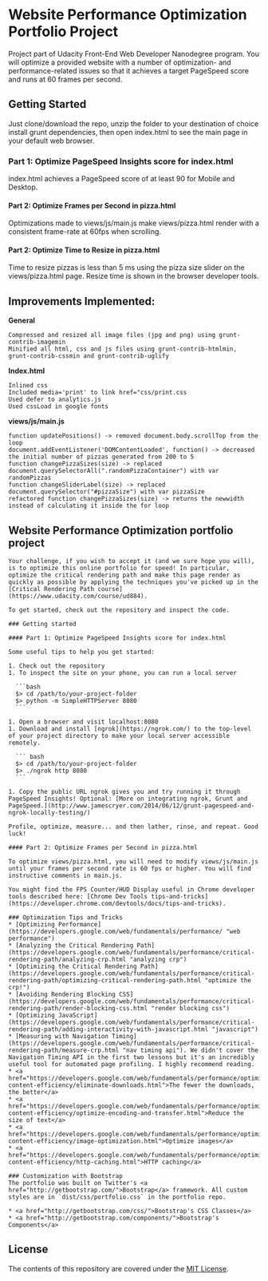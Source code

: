 # Website Performance Optimization Portfolio Project
Project part of Udacity Front-End Web Developer Nanodegree program.
You will optimize a provided website with a number of optimization- and performance-related issues so that it achieves a target PageSpeed score and runs at 60 frames per second.

## Getting Started
Just clone/download the repo, unzip the folder to your destination of choice install grunt dependencies, then open index.html to see the main page in your default web browser.

### Part 1: Optimize PageSpeed Insights score for index.html
index.html achieves a PageSpeed score of at least 90 for Mobile and Desktop.
#### Part 2: Optimize Frames per Second in pizza.html
Optimizations made to views/js/main.js make views/pizza.html render with a consistent frame-rate at 60fps when scrolling.
#### Part 2: Optimize Time to Resize in pizza.html
Time to resize pizzas is less than 5 ms using the pizza size slider on the views/pizza.html page. Resize time is shown in the browser developer tools.

## Improvements Implemented:

**General**

    Compressed and resized all image files (jpg and png) using grunt-contrib-imagemin
    Minified all html, css and js files using grunt-contrib-htmlmin, grunt-contrib-cssmin and grunt-contrib-uglify

**Index.html**

    Inlined css
    Included media='print' to link href="css/print.css
    Used defer to analytics.js
    Used cssLoad in google fonts

**views/js/main.js**

    function updatePositions() -> removed document.body.scrollTop from the loop
    document.addEventListener('DOMContentLoaded', function() -> decreased the initial number of pizzas generated from 200 to 5
    function changePizzaSizes(size) -> replaced document.querySelectorAll(".randomPizzaContainer") with var randomPizzas
    function changeSliderLabel(size) -> replaced document.querySelector("#pizzaSize") with var pizzaSize
    refactored function changePizzaSizes(size) -> returns the newwidth instead of calculating it inside the for loop

## Website Performance Optimization portfolio project

    Your challenge, if you wish to accept it (and we sure hope you will), is to optimize this online portfolio for speed! In particular, optimize the critical rendering path and make this page render as quickly as possible by applying the techniques you've picked up in the [Critical Rendering Path course](https://www.udacity.com/course/ud884).

    To get started, check out the repository and inspect the code.

    ### Getting started

    #### Part 1: Optimize PageSpeed Insights score for index.html

    Some useful tips to help you get started:

    1. Check out the repository
    1. To inspect the site on your phone, you can run a local server

      ```bash
      $> cd /path/to/your-project-folder
      $> python -m SimpleHTTPServer 8080
      ```

    1. Open a browser and visit localhost:8080
    1. Download and install [ngrok](https://ngrok.com/) to the top-level of your project directory to make your local server accessible remotely.

      ``` bash
      $> cd /path/to/your-project-folder
      $> ./ngrok http 8080
      ```

    1. Copy the public URL ngrok gives you and try running it through PageSpeed Insights! Optional: [More on integrating ngrok, Grunt and PageSpeed.](http://www.jamescryer.com/2014/06/12/grunt-pagespeed-and-ngrok-locally-testing/)

    Profile, optimize, measure... and then lather, rinse, and repeat. Good luck!

    #### Part 2: Optimize Frames per Second in pizza.html

    To optimize views/pizza.html, you will need to modify views/js/main.js until your frames per second rate is 60 fps or higher. You will find instructive comments in main.js.

    You might find the FPS Counter/HUD Display useful in Chrome developer tools described here: [Chrome Dev Tools tips-and-tricks](https://developer.chrome.com/devtools/docs/tips-and-tricks).

    ### Optimization Tips and Tricks
    * [Optimizing Performance](https://developers.google.com/web/fundamentals/performance/ "web performance")
    * [Analyzing the Critical Rendering Path](https://developers.google.com/web/fundamentals/performance/critical-rendering-path/analyzing-crp.html "analyzing crp")
    * [Optimizing the Critical Rendering Path](https://developers.google.com/web/fundamentals/performance/critical-rendering-path/optimizing-critical-rendering-path.html "optimize the crp!")
    * [Avoiding Rendering Blocking CSS](https://developers.google.com/web/fundamentals/performance/critical-rendering-path/render-blocking-css.html "render blocking css")
    * [Optimizing JavaScript](https://developers.google.com/web/fundamentals/performance/critical-rendering-path/adding-interactivity-with-javascript.html "javascript")
    * [Measuring with Navigation Timing](https://developers.google.com/web/fundamentals/performance/critical-rendering-path/measure-crp.html "nav timing api"). We didn't cover the Navigation Timing API in the first two lessons but it's an incredibly useful tool for automated page profiling. I highly recommend reading.
    * <a href="https://developers.google.com/web/fundamentals/performance/optimizing-content-efficiency/eliminate-downloads.html">The fewer the downloads, the better</a>
    * <a href="https://developers.google.com/web/fundamentals/performance/optimizing-content-efficiency/optimize-encoding-and-transfer.html">Reduce the size of text</a>
    * <a href="https://developers.google.com/web/fundamentals/performance/optimizing-content-efficiency/image-optimization.html">Optimize images</a>
    * <a href="https://developers.google.com/web/fundamentals/performance/optimizing-content-efficiency/http-caching.html">HTTP caching</a>

    ### Customization with Bootstrap
    The portfolio was built on Twitter's <a href="http://getbootstrap.com/">Bootstrap</a> framework. All custom styles are in `dist/css/portfolio.css` in the portfolio repo.

    * <a href="http://getbootstrap.com/css/">Bootstrap's CSS Classes</a>
    * <a href="http://getbootstrap.com/components/">Bootstrap's Components</a>


## License

The contents of this repository are covered under the [MIT License](https://github.com/sctkusel/frontend-nanodegree-frogger-game-project/LICENSE.txt).
